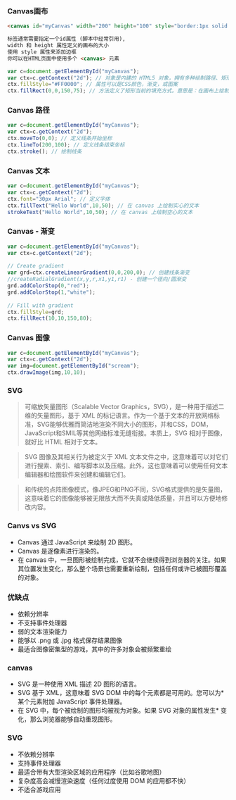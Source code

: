 ### Canvas画布
```html
<canvas id="myCanvas" width="200" height="100" style="border:1px solid #000000;"></canvas>

标签通常需要指定一个id属性 (脚本中经常引用),
width 和 height 属性定义的画布的大小
使用 style 属性来添加边框
你可以在HTML页面中使用多个 <canvas> 元素
```
```js
var c=document.getElementById("myCanvas");
var ctx=c.getContext("2d"); // 对象是内建的 HTML5 对象，拥有多种绘制路径、矩形、圆形、字符以及添加图像的方法。
ctx.fillStyle="#FF0000"; // 属性可以是CSS颜色，渐变，或图案
ctx.fillRect(0,0,150,75); // 方法定义了矩形当前的填充方式。意思是：在画布上绘制 150x75 的矩形，从左上角开始 (0,0)。　
```
### Canvas 路径
```js
var c=document.getElementById("myCanvas");
var ctx=c.getContext("2d");
ctx.moveTo(0,0); // 定义线条开始坐标
ctx.lineTo(200,100); // 定义线条结束坐标
ctx.stroke(); // 绘制线条
```
###  Canvas 文本
```js
var c=document.getElementById("myCanvas");
var ctx=c.getContext("2d");
ctx.font="30px Arial"; // 定义字体
ctx.fillText("Hello World",10,50); // 在 canvas 上绘制实心的文本
strokeText("Hello World",10,50); // 在 canvas 上绘制空心的文本
```

###  Canvas - 渐变
```js
var c=document.getElementById("myCanvas");
var ctx=c.getContext("2d");
 
// Create gradient
var grd=ctx.createLinearGradient(0,0,200,0); // 创建线条渐变
//createRadialGradient(x,y,r,x1,y1,r1) - 创建一个径向/圆渐变
grd.addColorStop(0,"red");
grd.addColorStop(1,"white");
 
// Fill with gradient
ctx.fillStyle=grd;
ctx.fillRect(10,10,150,80);
```

###  Canvas 图像
```js
var c=document.getElementById("myCanvas");
var ctx=c.getContext("2d");
var img=document.getElementById("scream");
ctx.drawImage(img,10,10);
```

### SVG
> 可缩放矢量图形（Scalable Vector Graphics，SVG），是一种用于描述二维的矢量图形，基于 XML 的标记语言。作为一个基于文本的开放网络标准，SVG能够优雅而简洁地渲染不同大小的图形，并和CSS，DOM，JavaScript和SMIL等其他网络标准无缝衔接。本质上，SVG 相对于图像，就好比 HTML 相对于文本。

> SVG 图像及其相关行为被定义于 XML 文本文件之中，这意味着可以对它们进行搜索、索引、编写脚本以及压缩。此外，这也意味着可以使用任何文本编辑器和绘图软件来创建和编辑它们。

> 和传统的点阵图像模式，像JPEG和PNG不同，SVG格式提供的是矢量图，这意味着它的图像能够被无限放大而不失真或降低质量，并且可以方便地修改内容。

### Canvs vs SVG
* Canvas 通过 JavaScript 来绘制 2D 图形。
* Canvas 是逐像素进行渲染的。
* 在 canvas 中，一旦图形被绘制完成，它就不会继续得到浏览器的关注。如果其位置发生变化，那么整个场景也需要重新绘制，包括任何或许已被图形覆盖的对象。

### 优缺点
* 依赖分辨率
* 不支持事件处理器
* 弱的文本渲染能力
* 能够以 .png 或 .jpg 格式保存结果图像
* 最适合图像密集型的游戏，其中的许多对象会被频繁重绘

### canvas
* SVG 是一种使用 XML 描述 2D 图形的语言。
* SVG 基于 XML，这意味着 SVG DOM 中的每个元素都是可用的。您可以为* 某个元素附加 JavaScript 事件处理器。
* 在 SVG 中，每个被绘制的图形均被视为对象。如果 SVG 对象的属性发生* 变化，那么浏览器能够自动重现图形。
### SVG
* 不依赖分辨率
* 支持事件处理器
* 最适合带有大型渲染区域的应用程序（比如谷歌地图）
* 复杂度高会减慢渲染速度（任何过度使用 DOM 的应用都不快）
* 不适合游戏应用